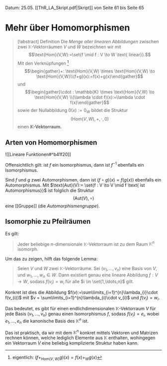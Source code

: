 Datum: 25.05.
[[ThR_LA_Skript.pdf|Skript]] von Seite 61 bis Seite 65

# Mehr über Homomorphismen

> [!abstract] Definition
> Die *Menge aller linearen Abbildungen* zwischen zwei $\mathbb{K}$-Vektorräumen $V$ und $W$ bezeichnen wir mit $$\text{Hom}(V,W):=\set{f \mid f : V \to W \text{ linear}}.$$
> Mit den Verknüpfungen [^1]$$\begin{gather}+: \text{Hom}(V,W) \times \text{Hom}(V,W) \to \text{Hom}(V,W)\\(f+g)(x):=f(x)+g(x)\end{gather}$$ und $$\begin{gather}\cdot : \mathbb{K} \times \text{Hom}(V,W) \to \text{Hom}(V,W) \\(\lambda \cdot f)(x):=\lambda \cdot f(x)\end{gather}$$ sowie der Nullabbildung $0(x):= 0_W$ bildet die Struktur $$(\text{Hom}(V,W), +, \cdot, 0)$$ einen **$\mathbb{K}$-Vektorraum.**

[^1]: eigentlich: $(f+_{\text{Hom}(V,W)} g)(x) = f(x)+_{W}g(x)$

## Arten von Homomorphismen

![[Lineare Funktionen#^b41f20]]

Offensichtlich gilt: ist $f$ ein Isomorphismus, dann ist $f^{-1}$ ebenfalls ein Isomorphismus.

Sind $f$ und $g$ zwei Automorphismen, dann ist $(f \circ g)(x)=f(g(x))$ ebenfalls ein Automorphismus. 
Mit $\text{Aut}(V):= \set{f : V \to V \mid f \text{ ist Automorphismus}}$ ist folglich die Struktur $$(\text{Aut}(V), \circ)$$ eine [[Gruppe]] (die *Automorphismengruppe*).


## Isomorphie zu Pfeilräumen

Es gilt: 
> Jeder beliebige $n$-dimensionale $\mathbb{K}$-Vektorraum ist zu dem Raum $\mathbb{K}^{n}$ isomorph.

Um das zu zeigen, hilft das folgende Lemma: 
> Seien $V$ und $W$ zwei $\mathbb{K}$-Vektorräume. Sei $(v_1,\ldots,v_n)$ eine Basis von $V$, und $w_{1},\ldots,w_{n}\in W$. 
> Dann existiert genau eine lineare Abbildung $f : V \to W$, sodass $f(v_i)=w_i$ für alle $i \in \set{1,\ldots,n}$ gilt.

Konkret ist dies die Abbildung $f(v):=\sum\limits_{i=1}^{n}\lambda_{i}\cdot f(v_{i})$ mit $v = \sum\limits_{i=1}^{n}\lambda_{i}\cdot v_{i}$ und $f(v_i)=w_i$.

Das bedeutet, es gibt für einen endlichdimensionalen $\mathbb{K}$-Vektorraum $V$ für jede Basis $(v_1,\ldots,v_{n})$ genau einen Isomorphismus $f$, sodass $f(v_i)=e_i$, wobei $e_{1},\ldots,e_n$ die kanonische Basis des $\mathbb{K}^{n}$ ist.

Das ist praktisch, da wir mit dem $\mathbb{K}^n$ konkret mittels Vektoren und Matrizen rechnen können, welche lediglich Elemente aus $\mathbb{K}$ enthalten, wohingegen ein Vektorraum $V$ eine beliebig komplizierte Struktur haben kann.